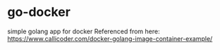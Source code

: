 # go-docker
simple golang app for docker
Referenced from here: https://www.callicoder.com/docker-golang-image-container-example/
